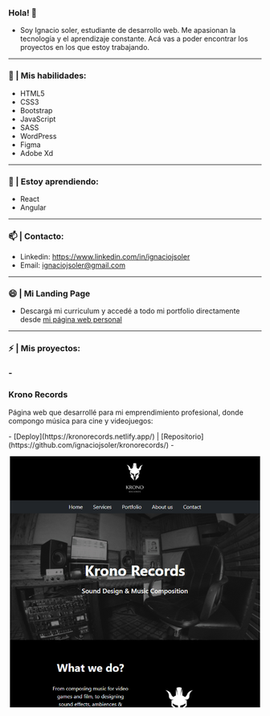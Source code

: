 ### Hola! 👋
- Soy Ignacio soler, estudiante de desarrollo web. Me apasionan la tecnología y el aprendizaje constante. Acá vas a poder encontrar los proyectos en los que estoy trabajando.

<hr>

### 🧠 | Mis habilidades:
- HTML5
- CSS3
- Bootstrap
- JavaScript
- SASS
- WordPress
- Figma
- Adobe Xd

<hr>

### 🌱 | Estoy aprendiendo:
- React
- Angular

<hr>

### 📫 | Contacto:
- Linkedin: https://www.linkedin.com/in/ignaciojsoler
- Email: ignaciojsoler@gmail.com

<hr>

### 😄 | Mi Landing Page
- Descargá mi curriculum y accedé a todo mi portfolio directamente desde [mi página web personal](https://ignaciosoler.netlify.app/)

<hr>

### ⚡ | Mis proyectos:

###  - <h3>Krono Records</h3>
<p>Página web que desarrollé para mi emprendimiento profesional, donde compongo música para cine y videojuegos: </p>
- [Deploy](https://kronorecords.netlify.app/) | [Repositorio](https://github.com/ignaciojsoler/kronorecords/)
- <p align="center"><img src="img/krono.png" height="500px"></p>



<!--
**ignaciojsoler/ignaciojsoler** is a ✨ _special_ ✨ repository because its `README.md` (this file) appears on your GitHub profile.

Here are some ideas to get you started:

- 🔭 I’m currently working on ... aprender
- 🌱 I’m currently learning ...
- 👯 I’m looking to collaborate on ...
- 🤔 I’m looking for help with ...
- 💬 Ask me about ...
- 📫 How to reach me: ...
- 😄 Pronouns: ...
- ⚡ Fun fact: ...
-->
